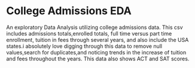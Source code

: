 # College Admissions EDA

An exploratory Data Analysis utilizing college admissions data. This csv includes admissions totals,enrolled totals, full time versus part time enrollment, tuition in fees through several years, and also include the USA states.i absolutely love digging through this data to remove null values,search for duplicates,and noticing trends in the increase of tuition and fees throughout the years. This data also shows ACT and SAT scores. 
